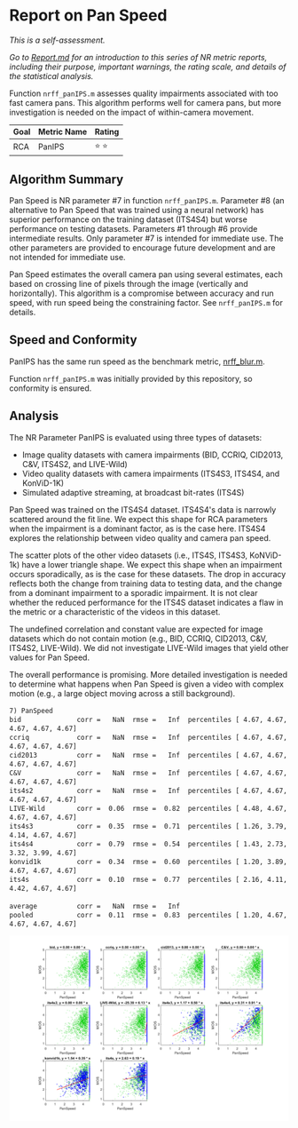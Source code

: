 # Report on Pan Speed

_This is a self-assessment._

_Go to [Report.md](Report.md) for an introduction to this series of NR metric reports, including their purpose, important warnings, the rating scale, and details of the statistical analysis._ 

Function `nrff_panIPS.m` assesses quality impairments associated with too fast camera pans. This algorithm performs well for camera pans, but more investigation is needed on the impact of within-camera movement.

Goal|Metric Name|Rating
----|-----------|------
RCA|PanIPS|:star: :star:

## Algorithm Summary

Pan Speed is NR parameter #7 in function `nrff_panIPS.m`. Parameter #8 (an alternative to Pan Speed that was trained using a neural network) has superior performance on the training dataset (ITS4S4) but worse performance on testing datasets. Parameters #1 through #6 provide intermediate results. Only parameter #7 is intended for immediate use. The other parameters are provided to encourage future development and are not intended for immediate use.

Pan Speed estimates the overall camera pan using several estimates, each based on crossing line of pixels through the image (vertically and horizontally). This algorithm is a compromise between accuracy and run speed, with run speed being the constraining factor. See `nrff_panIPS.m` for details. 

## Speed and Conformity

PanIPS has the same run speed as the benchmark metric, [nrff_blur.m](ReportBlur.md). 

Function `nrff_panIPS.m` was initially provided by this repository, so conformity is ensured. 

## Analysis

The NR Parameter PanIPS is evaluated using three types of datasets:
* Image quality datasets with camera impairments (BID, CCRIQ, CID2013, C&V, ITS4S2, and LIVE-Wild)
* Video quality datasets with camera impairments (ITS4S3, ITS4S4, and KonViD-1K)
* Simulated adaptive streaming, at broadcast bit-rates (ITS4S) 

Pan Speed was trained on the ITS4S4 dataset. ITS4S4's data is narrowly scattered around the fit line. We expect this shape for RCA parameters when the impairment is a dominant factor, as is the case here. ITS4S4 explores the relationship between video quality and camera pan speed. 

The scatter plots of the other video datasets (i.e., ITS4S, ITS4S3, KoNViD-1k) have a lower triangle shape. We expect this shape when an impairment occurs sporadically, as is the case for these datasets. The drop in accuracy reflects both the change from training data to testing data, and the change from a dominant impairment to a sporadic impairment. It is not clear whether the reduced performance for the ITS4S dataset indicates a flaw in the metric or a characteristic of the videos in this dataset. 

The undefined correlation and constant value are expected for image datasets which do not contain motion (e.g., BID, CCRIQ, CID2013, C&V, ITS4S2, LIVE-Wild). We did not investigate LIVE-Wild images that yield other values for Pan Speed. 

The overall performance is promising. More detailed investigation is needed to determine what happens when Pan Speed is given a video with complex motion (e.g., a large object moving across a still background). 


```text
7) PanSpeed 
bid              corr =   NaN  rmse =   Inf  percentiles [ 4.67, 4.67, 4.67, 4.67, 4.67]
ccriq            corr =   NaN  rmse =   Inf  percentiles [ 4.67, 4.67, 4.67, 4.67, 4.67]
cid2013          corr =   NaN  rmse =   Inf  percentiles [ 4.67, 4.67, 4.67, 4.67, 4.67]
C&V              corr =   NaN  rmse =   Inf  percentiles [ 4.67, 4.67, 4.67, 4.67, 4.67]
its4s2           corr =   NaN  rmse =   Inf  percentiles [ 4.67, 4.67, 4.67, 4.67, 4.67]
LIVE-Wild        corr =  0.06  rmse =  0.82  percentiles [ 4.48, 4.67, 4.67, 4.67, 4.67]
its4s3           corr =  0.35  rmse =  0.71  percentiles [ 1.26, 3.79, 4.14, 4.67, 4.67]
its4s4           corr =  0.79  rmse =  0.54  percentiles [ 1.43, 2.73, 3.32, 3.99, 4.67]
konvid1k         corr =  0.34  rmse =  0.60  percentiles [ 1.20, 3.89, 4.67, 4.67, 4.67]
its4s            corr =  0.10  rmse =  0.77  percentiles [ 2.16, 4.11, 4.42, 4.67, 4.67]

average          corr =   NaN  rmse =   Inf
pooled           corr =  0.11  rmse =  0.83  percentiles [ 1.20, 4.67, 4.67, 4.67, 4.67]
```
![](images/report_panIPS_pan_speed.png)

